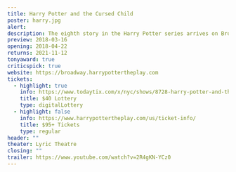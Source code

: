 ```yaml
---
title: Harry Potter and the Cursed Child
poster: harry.jpg
alert: 
description: The eighth story in the Harry Potter series arrives on Broadway!
preview: 2018-03-16
opening: 2018-04-22
returns: 2021-11-12
tonyaward: true
criticspick: true
website: https://broadway.harrypottertheplay.com
tickets:
  - highlight: true
    info: https://www.todaytix.com/x/nyc/shows/8728-harry-potter-and-the-cursed-child
    title: $40 Lottery
    type: digitalLottery
  - highlight: false
    info: https://www.harrypottertheplay.com/us/ticket-info/
    title: $95+ Tickets
    type: regular
header: ""
theater: Lyric Theatre
closing: ""
trailer: https://www.youtube.com/watch?v=2R4gKN-YCz0
---
```

